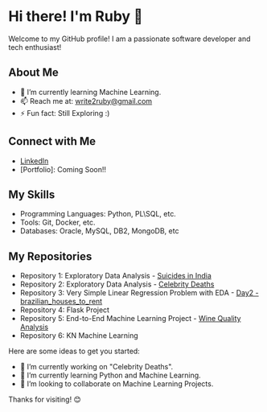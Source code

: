 # Hi there! I'm Ruby 👋
Welcome to my GitHub profile!
I am a passionate software developer and tech enthusiast!

## About Me
- 🌱 I’m currently learning Machine Learning.
- 📫 Reach me at: write2ruby@gmail.com
- ⚡ Fun fact: Still Exploring :)

## Connect with Me
- [LinkedIn](https://www.linkedin.com/in/ruby-u-42b13924/)
- [Portfolio]: Coming Soon!!

## My Skills
- Programming Languages: Python, PL\SQL, etc.
- Tools: Git, Docker, etc.
- Databases: Oracle, MySQL, DB2, MongoDB, etc

## My Repositories
- Repository 1: Exploratory Data Analysis - [Suicides in India](https://github.com/write2ruby/Suicides-in-India)
- Repository 2: Exploratory Data Analysis - [Celebrity Deaths](https://github.com/write2ruby/Celebrity-Deaths)
- Repository 3: Very Simple Linear Regression Problem with EDA - [Day2 - brazilian_houses_to_rent](https://github.com/write2ruby/Day2-brazilian_houses_to_rent)
- Repository 4: Flask Project
- Repository 5: End-to-End Machine Learning Project - [Wine Quality Analysis]()
- Repository 6: KN Machine Learning 

Here are some ideas to get you started:

- 🔭 I’m currently working on "Celebrity Deaths".
- 🌱 I’m currently learning Python and Machine Learning.
- 👯 I’m looking to collaborate on Machine Learning Projects.
  

Thanks for visiting! 😊
